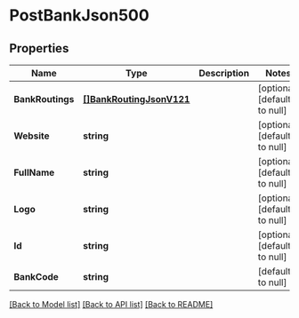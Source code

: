 # PostBankJson500

## Properties
Name | Type | Description | Notes
------------ | ------------- | ------------- | -------------
**BankRoutings** | [**[]BankRoutingJsonV121**](BankRoutingJsonV121.md) |  | [optional] [default to null]
**Website** | **string** |  | [optional] [default to null]
**FullName** | **string** |  | [optional] [default to null]
**Logo** | **string** |  | [optional] [default to null]
**Id** | **string** |  | [optional] [default to null]
**BankCode** | **string** |  | [default to null]

[[Back to Model list]](../README.md#documentation-for-models) [[Back to API list]](../README.md#documentation-for-api-endpoints) [[Back to README]](../README.md)


